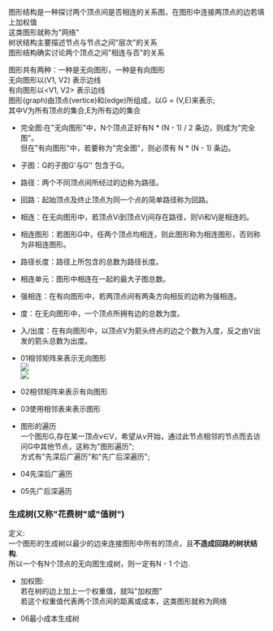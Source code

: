 图形结构是一种探讨两个顶点间是否相连的关系图，在图形中连接两顶点的边若填上加权值  
这类图形就称为"网络"  
树状结构主要描述节点与节点之间"层次"的关系  
图形结构确实讨论两个顶点之间"相连与否"的关系  

图形共有两种：一种是无向图形，一种是有向图形  
无向图形以(V1, V2) 表示边线  
有向图形以<V1, V2> 表示边线  
图形(graph)由顶点(vertice)和(edge)所组成，以G = (V,E)来表示;  
其中V为所有顶点的集合,E为所有边的集合  

- 完全图:在"无向图形"中，N个顶点正好有N * (N - 1) / 2 条边，则成为"完全图"。  
    但在"有向图形"中，若要称为"完全图"，则必须有 N * (N - 1) 条边。  
- 子图：G的子图G'与G'' 包含于G。  
- 路径：两个不同顶点间所经过的边称为路径。  
- 回路：起始顶点及终止顶点为同一个点的简单路径称为回路。  
- 相连：在无向图形中，若顶点Vi到顶点Vj间存在路径，则Vi和Vj是相连的。  
- 相连图形：若图形G中，任两个顶点均相连，则此图形称为相连图形，否则称为非相连图形。  
- 路径长度：路径上所包含的总数为路径长度。  
- 相连单元：图形中相连在一起的最大子图总数。  
- 强相连：在有向图形中，若两顶点间有两条方向相反的边称为强相连。  
- 度：在无向图形中，一个顶点所拥有边的总数为度。  
- 入/出度：在有向图形中，以顶点V为箭头终点的边之个数为入度，反之由V出发的箭头总数为出度。  

- 01相邻矩阵来表示无向图形  
![](http://owidk761k.bkt.clouddn.com/simple_map.png)  
![](http://owidk761k.bkt.clouddn.com/simple_map.png)  
- 02相邻矩阵来表示有向图形  
- 03使用相邻表来表示图形  

* 图形的遍历  
    一个图形G,存在某一顶点v∈V，希望从v开始，通过此节点相邻的节点而去访问G中其他节点，这称为"图形遍历";  
    方式有"先深后广遍历"和"先广后深遍历";  
- 04先深后广遍历  
    
- 05先广后深遍历  
### 生成树(又称"花费树"或"值树")  
   定义:  
   一个图形的生成树以最少的边来连接图形中所有的顶点，且**不造成回路的树状结构**.  
   所以一个有N个顶点的无向图生成树，则一定有N - 1 个边.  
* 加权图:  
    若在树的边上加上一个权重值，就叫"加权图"  
    若这个权重值代表两个顶点间的距离或成本，这类图形就称为网络  
- 06最小成本生成树  